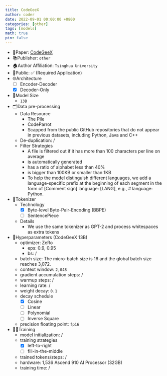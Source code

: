 ```yaml
---
title: CodeGeeX
author: coder
date: 2022-09-01 00:00:00 +0800
categories: [other]
tags: [models]
math: true
pin: false
---
```


- 📙Paper: [CodeGeeX](https://github.com/THUDM/CodeGeeX)
- 📚Publisher: `other`
- 🏠Author Affiliation: `Tsinghua University`
- 🔑Public: ✅ (Required Application)
- 🌐Architecture
  + [ ] Encoder-Decoder
  + [x] Decoder-Only
- 📏Model Size
  + `13B`
- 🗂️Data pre-processing
  + Data Resource
    * The Pile
    * CodeParrot
    * Scapped from the public GitHub repositories that do not appear in previous datasets, including Python, Java and C++
  + De-duplication: /
  + Filter Strategies
    * A file is filtered out if it has more than 100 characters per line on average
    * is automatically generated
    * has a ratio of alphabet less than 40%
    * is bigger than 100KB or smaller than 1KB
    * To help the model distinguish different languages, we add a language-specific prefix at the beginning of each segment in the form of [Comment sign] language: [LANG], e.g., # language: Python.
- 🍉Tokenizer
  + Technology
    * [x] Byte-level Byte-Pair-Encoding (BBPE)
    * [ ] SentencePiece
  + Details
    * We use the same tokenizer as GPT-2 and process whitespaces as extra tokens
- 🧪Hyperparameters (CodeGeeX 13B)
  + optimizer: ZeRo
    * eps: 0.9, 0.95
    * bs: /
  + batch size: The micro-batch size is 16 and the global batch size reaches 3,072. 
  + context window: `2,048`
  + gradient accumulation steps: /
  + warmup steps: /
  + learning rate: /
  + weight decay: `0.1`
  + decay schedule
    * [x] Cosine
    * [ ] Linear
    * [ ] Polynomial
    * [ ] Inverse Square
  + precision floating point: `fp16`
- 🏃‍♀️Training
  + model initialization: /
  + training strategies
    * [x] left-to-right
    * [ ] fill-in-the-middle
  + trained tokens/steps: /
  + hardware: 1,536 Ascend 910 AI Processor (32GB)
  + training time: /
